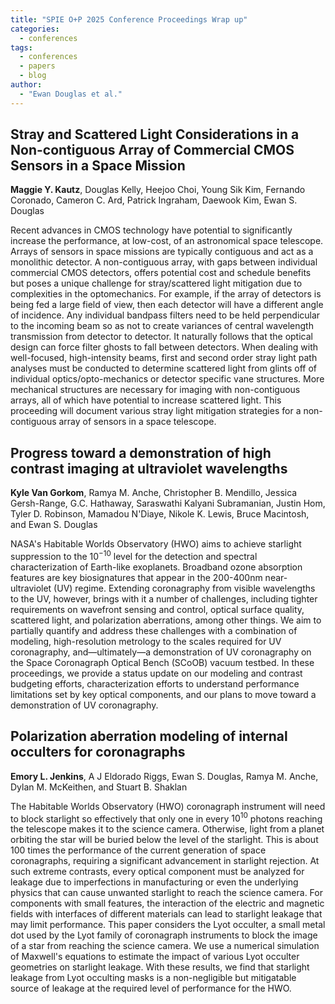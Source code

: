 ```yaml
---
title: "SPIE O+P 2025 Conference Proceedings Wrap up"
categories:
  - conferences
tags:
  - conferences
  - papers
  - blog
author:
  - "Ewan Douglas et al."
---
```


## Stray and Scattered Light Considerations in a Non-contiguous Array of Commercial CMOS Sensors in a Space Mission
**Maggie Y. Kautz**, Douglas Kelly, Heejoo Choi, Young Sik Kim, Fernando Coronado, Cameron C. Ard, Patrick Ingraham, Daewook Kim, Ewan S. Douglas

Recent advances in CMOS technology have potential to significantly increase the performance, at low-cost, of an astronomical space telescope. Arrays of sensors in space missions are typically contiguous and act as a monolithic detector. A non-contiguous array, with gaps between individual commercial CMOS detectors, offers potential cost and schedule benefits but poses a unique challenge for stray/scattered light mitigation due to complexities in the optomechanics. For example, if the array of detectors is being fed a large field of view, then each detector will have a different angle of incidence. Any individual bandpass filters need to be held perpendicular to the incoming beam so as not to create variances of central wavelength transmission from detector to detector. It naturally follows that the optical design can force filter ghosts to fall between detectors. When dealing with well-focused, high-intensity beams, first and second order stray light path analyses must be conducted to determine scattered light from glints off of individual optics/opto-mechanics or detector specific vane structures. More mechanical structures are necessary for imaging with non-contiguous arrays, all of which have potential to increase scattered light. This proceeding will document various stray light mitigation strategies for a non-contiguous array of sensors in a space telescope.


## Progress toward a demonstration of high contrast imaging at ultraviolet wavelengths
**Kyle Van Gorkom**, Ramya M. Anche, Christopher B. Mendillo, Jessica Gersh-Range, G.C. Hathaway, Saraswathi Kalyani Subramanian, Justin Hom, Tyler D. Robinson, Mamadou N'Diaye, Nikole K. Lewis, Bruce Macintosh, and Ewan S. Douglas

NASA's Habitable Worlds Observatory (HWO) aims to achieve starlight suppression to the $10^{-10}$ level for the detection and spectral characterization of Earth-like exoplanets. Broadband ozone absorption features are key biosignatures that appear in the 200-400nm near-ultraviolet (UV) regime. Extending coronagraphy from visible wavelengths to the UV, however, brings with it a number of challenges, including tighter requirements on wavefront sensing and control, optical surface quality, scattered light, and polarization aberrations, among other things. We aim to partially quantify and address these challenges with a combination of modeling, high-resolution metrology to the scales required for UV coronagraphy, and—ultimately—a demonstration of UV coronagraphy on the Space Coronagraph Optical Bench (SCoOB) vacuum testbed. In these proceedings, we provide a status update on our modeling and contrast budgeting efforts, characterization efforts to understand performance limitations set by key optical components, and our plans to move toward a demonstration of UV coronagraphy.


## Polarization aberration modeling of internal occulters for coronagraphs
**Emory L. Jenkins**, A J Eldorado Riggs, Ewan S. Douglas, Ramya M. Anche, Dylan M.
McKeithen, and Stuart B. Shaklan

The Habitable Worlds Observatory (HWO) coronagraph instrument will need to block starlight so effectively that only one in every $10^{10}$ photons reaching the telescope makes it to the science camera. Otherwise, light from a planet orbiting the star will be buried below the level of the starlight. This is about 100 times the performance of the current generation of space coronagraphs, requiring a significant advancement in starlight rejection. At such extreme contrasts, every optical component must be analyzed for leakage due to imperfections in manufacturing or even the underlying physics that can cause unwanted starlight to reach the science camera. For components with small features, the interaction of the electric and magnetic fields with interfaces of different materials can lead to starlight leakage that may limit performance. This paper considers the Lyot occulter, a small metal dot used by the Lyot family of coronagraph instruments to block the image of a star from reaching the science camera. We use a numerical simulation of Maxwell's equations to estimate the impact of various Lyot occulter geometries on starlight leakage. With these results, we find that starlight leakage from Lyot occulting masks is a non-negligible but mitigatable source of leakage at the required level of performance for the HWO.

